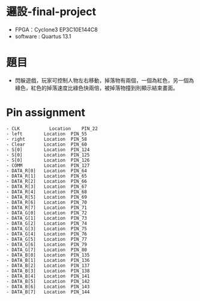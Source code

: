 # 邏設-final-project
- FPGA：Cyclone3 EP3C10E144C8
- software : Quartus 13.1
  
# 題目
- 閃躲遊戲，玩家可控制人物左右移動，掉落物有兩個，一個為紅色，另一個為綠色，紅色的掉落速度比綠色快兩倍，被掉落物撞到則顯示結束畫面。

# Pin assignment
```
- CLK	        Location	PIN_22
- left	      Location	PIN_55
- right	      Location	PIN_58
- Clear	      Location	PIN_60
- S[0]        Location	PIN_124
- S[0]        Location	PIN_125
- S[0]        Location	PIN_126
- COMM	      Location	PIN_127
- DATA_R[0]	  Location	PIN_64
- DATA_R[1]	  Location	PIN_65
- DATA_R[2]	  Location	PIN_66
- DATA_R[3]	  Location	PIN_67
- DATA_R[4]	  Location	PIN_68
- DATA_R[5]	  Location	PIN_69
- DATA_R[6]	  Location	PIN_70
- DATA_R[7]	  Location	PIN_71
- DATA_G[0]	  Location	PIN_72
- DATA_G[1]	  Location	PIN_73
- DATA_G[2]	  Location	PIN_74
- DATA_G[3]	  Location	PIN_75
- DATA_G[4]	  Location	PIN_76
- DATA_G[5]	  Location	PIN_77
- DATA_G[6]	  Location	PIN_79
- DATA_G[7]	  Location	PIN_80
- DATA_B[0]	  Location	PIN_135
- DATA_B[1]	  Location	PIN_136
- DATA_B[2]	  Location	PIN_137
- DATA_B[3]	  Location	PIN_138
- DATA_B[4]	  Location	PIN_141
- DATA_B[5]	  Location	PIN_142
- DATA_B[6]	  Location	PIN_143
- DATA_B[7]	  Location	PIN_144
```
